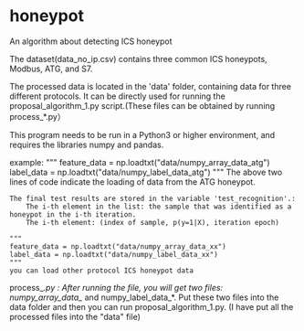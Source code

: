 # honeypot
An algorithm about detecting  ICS honeypot

The dataset(data_no_ip.csv) contains three common ICS honeypots, Modbus, ATG, and S7.

The processed data is located in the 'data' folder, containing data for three different protocols. It can be directly used for running the proposal_algorithm_1.py script.(These files can be obtained by running process_*.py）

This program needs to be run in a Python3 or higher environment, and requires the libraries numpy and pandas.

example:
    """
    feature_data = np.loadtxt("data/numpy_array_data_atg")
    label_data = np.loadtxt("data/numpy_label_data_atg")
    """
    The above two lines of code indicate the loading of data from the ATG honeypot.
    
    The final test results are stored in the variable 'test_recognition'.:
        The i-th element in the list: the sample that was identified as a honeypot in the i-th iteration.
        The i-th element: (index of sample, p(y=1|X), iteration epoch)
        
    """
    feature_data = np.loadtxt("data/numpy_array_data_xx")
    label_data = np.loadtxt("data/numpy_label_data_xx")
    """
    you can load other protocol ICS honeypot data
    
process_*.py :
After running the file, you will get two files: numpy_array_data_* and numpy_label_data_*. Put these two files into the data folder and then you can run proposal_algorithm_1.py. (I have put all the processed files into the "data" file)
